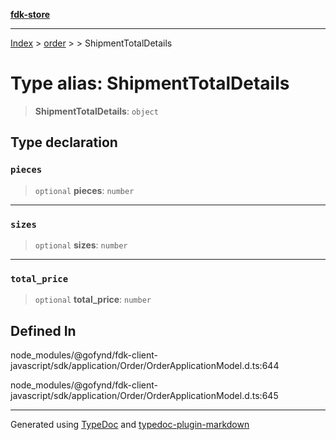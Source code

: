 [**fdk-store**](../../../README.md)
***

[Index](../../../API.md) > [order](../../README.md) > [<internal>](../README.md) > ShipmentTotalDetails

# Type alias: ShipmentTotalDetails

> **ShipmentTotalDetails**: `object`

## Type declaration

### `pieces`

> `optional` **pieces**: `number`

***

### `sizes`

> `optional` **sizes**: `number`

***

### `total_price`

> `optional` **total\_price**: `number`

## Defined In

node\_modules/@gofynd/fdk-client-javascript/sdk/application/Order/OrderApplicationModel.d.ts:644

node\_modules/@gofynd/fdk-client-javascript/sdk/application/Order/OrderApplicationModel.d.ts:645

***
Generated using [TypeDoc](https://typedoc.org/) and [typedoc-plugin-markdown](https://www.npmjs.com/package/typedoc-plugin-markdown)
